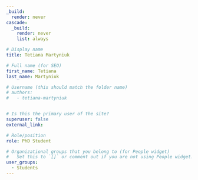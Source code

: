 ```yaml
---
_build:
  render: never
cascade:
  _build:
    render: never
    list: always

# Display name
title: Tetiana Martyniuk

# Full name (for SEO)
first_name: Tetiana
last_name: Martyniuk

# Username (this should match the folder name)
# authors:
#   - tetiana-martyniuk


# Is this the primary user of the site?
superuser: false
external_link: 

# Role/position
role: PhD Student

# Organizational groups that you belong to (for People widget)
#   Set this to `[]` or comment out if you are not using People widget.
user_groups:
  - Students
---
```


